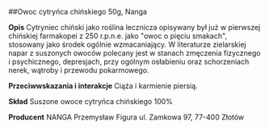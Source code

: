 ##Owoc cytryńca chińskiego 50g, Nanga

**Opis** Cytryniec chiński jako roślina lecznicza opisywany był już w pierwszej chińskiej farmakopei z 250 r.p.n.e. jako "owoc o pięciu smakach", stosowany jako środek ogólnie wzmacaniający. W literaturze zielarskiej napar z suszonych owoców polecany jest w stanach zmęczenia fizycznego i psychicznego, depresjach, przy ogólnym osłabieniu oraz schorzeniach nerek, wątroby i przewodu pokarmowego. 

**Przeciwwskazania i interakcje** Ciąża i karmienie piersią.

**Skład** Suszone owoce cytryńca chińskiego 100%

**Producent** NANGA Przemysław Figura
ul. Zamkowa 97, 77-400 Złotów